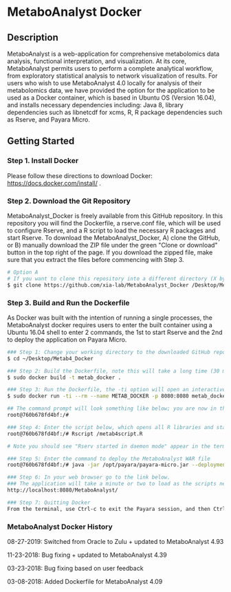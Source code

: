 # MetaboAnalyst Docker

## Description 

MetaboAnalyst is a web-application for comprehensive metabolomics data analysis, functional interpretation, and visualization. At its core, MetaboAnalyst permits users to perform a complete analytical workflow, from exploratory statistical analysis to network visualization of results. For users who wish to use MetaboAnalyst 4.0 locally for analysis of  their metabolomics data, we have provided the option for the application to be used as a Docker container, which is based in Ubuntu OS (Version 16.04), and installs necessary dependencies including: Java 8, library dependencies such as libnetcdf for xcms, R, R package dependencies such as Rserve, and Payara Micro.

## Getting Started

### Step 1. Install Docker

Please follow these directions to download Docker: https://docs.docker.com/install/ .

### Step 2. Download the Git Repository

MetaboAnalyst_Docker is freely available from this GitHub repository. In this repository you will find the Dockerfile, a rserve.conf file, which will be used to configure Rserve, and a R script to load the necessary R packages and start Rserve. To download the MetaboAnalyst_Docker, A) clone the GitHub, or B) manually download the ZIP file under the green "Clone or download" button in the top right of the page. If you download the zipped file, make sure that you extract the files before commencing with Step 3. 

```bash
# Option A
# If you want to clone this repository into a different directory (X by default), specify it as the next command-line option, leaving a space between the link and your directory
$ git clone https://github.com/xia-lab/MetaboAnalyst_Docker /Desktop/Metab4_Docker

```

### Step 3. Build and Run the Dockerfile

As Docker was built with the intention of running a single processes, the MetaboAnalyst docker requires users to enter the built container using a Ubuntu 16.04 shell to enter 2 commands, the 1st to start Rserve and the 2nd to deploy the application on Payara Micro.

```bash
### Step 1: Change your working directory to the downloaded GitHub repository
$ cd ~/Desktop/Metab4_Docker

### Step 2: Build the Dockerfile, note this will take a long time (30 mins / 1 hour) as several packages need to be installed
$ sudo docker build -t metab_docker .

### Step 3: Run the Dockerfile, the -ti option will open an interactive Ubuntu terminal into the created container and presents a command prompt
$ sudo docker run -ti --rm --name METAB_DOCKER -p 8080:8080 metab_docker

## The command prompt will look something like below; you are now in the shell
root@760b678fd4bf:/# 

### Step 4: Enter the script below, which opens all R libraries and starts the Rserve in daemon mode
root@760b678fd4bf:/# Rscript /metab4script.R 

# Note you should see "Rserv started in daemon mode" appear in the terminal.

### Step 5: Enter the command to deploy the MetaboAnalyst WAR file
root@760b678fd4bf:/# java -jar /opt/payara/payara-micro.jar --deploymentDir /opt/payara/deployments

### Step 6: In your web browser go to the link below.
### The application will take a minute or two to load as the scripts need to be compiled
http://localhost:8080/MetaboAnalyst/

### Step 7: Quitting Docker
From the terminal, use Ctrl-c to exit the Payara session, and then Ctrl-d to exit the docker container.

```
### MetaboAnalyst Docker History

08-27-2019: Switched from Oracle to Zulu + updated to MetaboAnalyst 4.93

11-23-2018: Bug fixing + updated to MetaboAnalyst 4.39

03-23-2018: Bug fixing based on user feedback

03-08-2018: Added Dockerfile for MetaboAnalyst 4.09
